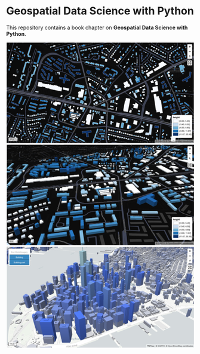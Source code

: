 # Geospatial Data Science with Python

This repository contains a book chapter on **Geospatial Data Science with Python**.

![](images/building_height_2d.jpg)
![](images/building_height_3d.jpg)
![](images/overture_buildings_3d.jpg)
